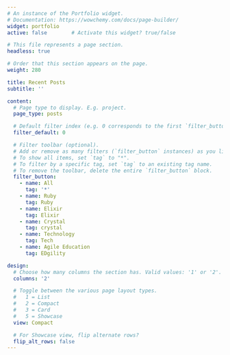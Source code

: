 ```yaml
---
# An instance of the Portfolio widget.
# Documentation: https://wowchemy.com/docs/page-builder/
widget: portfolio
active: false        # Activate this widget? true/false

# This file represents a page section.
headless: true

# Order that this section appears on the page.
weight: 280

title: Recent Posts
subtitle: ''

content:
  # Page type to display. E.g. project.
  page_type: posts

  # Default filter index (e.g. 0 corresponds to the first `filter_button` instance below).
  filter_default: 0

  # Filter toolbar (optional).
  # Add or remove as many filters (`filter_button` instances) as you like.
  # To show all items, set `tag` to "*".
  # To filter by a specific tag, set `tag` to an existing tag name.
  # To remove the toolbar, delete the entire `filter_button` block.
  filter_button:
    - name: All
      tag: '*'
    - name: Ruby
      tag: Ruby
    - name: Elixir
      tag: Elixir
    - name: Crystal
      tag: crystal
    - name: Technology
      tag: Tech
    - name: Agile Education
      tag: EDgility

design:
  # Choose how many columns the section has. Valid values: '1' or '2'.
  columns: '2'

  # Toggle between the various page layout types.
  #   1 = List
  #   2 = Compact
  #   3 = Card
  #   5 = Showcase
  view: Compact

  # For Showcase view, flip alternate rows?
  flip_alt_rows: false
---
```

